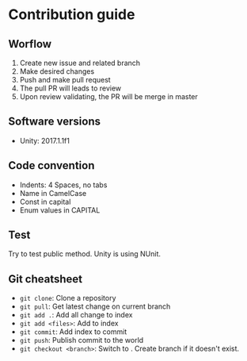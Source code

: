 # Contribution guide

## Worflow
1. Create new issue and related branch
2. Make desired changes
3. Push and make pull request
4. The pull PR will leads to review
5. Upon review validating, the PR will be merge in master

## Software versions
* Unity: 2017.1.1f1

## Code convention
* Indents: 4 Spaces, no tabs
* Name in CamelCase
* Const in capital
* Enum values in CAPITAL

## Test
Try to test public method. Unity is using NUnit.

## Git cheatsheet
* `git clone`: Clone a repository
* `git pull`: Get latest change on current branch
* `git add .`: Add all change to index
* `git add <files>`: Add <files> to index
* `git commit`: Add index to commit
* `git push`: Publish commit to the world
* `git checkout <branch>`: Switch to <branch>. Create branch if it doesn't exist. 
